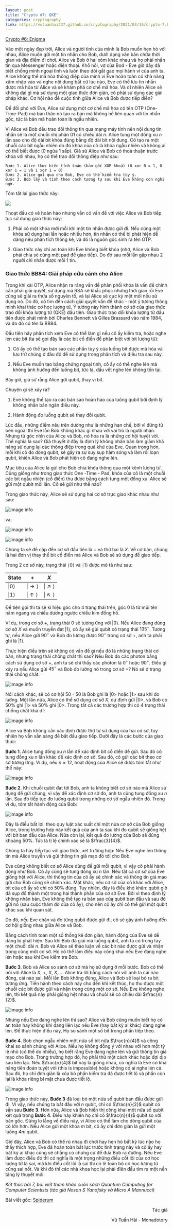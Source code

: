 ```yaml
---
layout: post
title: "Crypto #7: QKE"
categories: cryptography
link: https://vutuanhai237.github.io/cryptography/2021/03/16/crypto-7.html
---
```

[Crypto #6: Enigma](https://vutuanhai237.github.io/cryptography/2021/03/16/crypto-6.html)

Vào một ngày đẹp trời, Alice và người tình của mình là Bob muốn hẹn hò với nhau, Alice muốn gửi một tin nhắn cho Bob, dưới dạng văn bản chứa thời gian và địa điểm đi chơi. Alice và Bob ở hai xóm khác nhau và họ phải nhắn tin qua Messenger hoặc điện thoại. Khổ nỗi, vợ của Bod - Eve giờ đây đã biết chồng mình ngoại tình và luôn theo dõi gắt gao mọi hành vi của anh ta, Alice không thể mã hóa thông điệp của mình vì Eve hoàn toàn có khả năng xâm nhập vào và nghe nội dung bất cứ lúc nào, Eve có thể lưu tin nhắn được mã hóa từ Alice và sẽ khám phá cơ chế mã hóa. Và dĩ nhiên Alice sẽ không dại gì mà sử dụng một giao thức đơn giản, cô phải sử dụng các giải pháp khác. Cơ hội nào để cuộc tình giữa Alice và Bob được tiếp diễn?

Để đối phó với Eve, Alice sử dụng một cơ chế mã hóa có tên OTP (One-Time-Pad) mà bản thân nó tạo ra bản mã không hề liên quan với tin nhắn gốc, tức là bản mã hoàn toàn là ngẫu nhiên.

Vì Alice và Bob đều trao đổi thông tin qua mạng máy tính nên nội dung tin nhắn sẽ là một chuỗi nhị phân 01 có chiều dài $n$. Alice tung một đồng xu $n$ lần sao cho độ dài bit khóa đúng bằng độ dài bit nội dung. Cô tạo ra một chuỗi các bit ngẫu nhiên do đó khóa của cô là khóa ngẫu nhiên và không ai có thể biết được (0 ngửa 1 sấp). Giả sử Alice và Bob có thoả thuận trước khóa với nhau, họ có thể trao đổi thông điệp như sau:
```
Bước 1. Alice thực hiện tính toán (bản gốc XOR khoá) (0 xor 0 = 1, 0 xor 1 = 1 và 1 xor 1 = 0)
Bước 2. Alice gửi qua cho Bob, Eve có thể kiểm tra tùy ý.
Bước 3. Bob lấy và tính theo cách tương tự sau khi Eve không còn nghi ngờ.
```
Tóm tắt lại giao thức này:

![](https://s3-ap-southeast-1.amazonaws.com/images.spiderum.com/sp-images/39061d90ba8c11e89742f31402bd50d9.jpg)

Thoạt đầu có vẻ hoàn hảo nhưng vẫn có vấn đề với việc Alice và Bob tiếp tục sử dụng giao thức này:

1. Phải có một khóa mới mỗi khi một tin nhắn được gửi đi. Nếu cùng một khóa sử dụng hai lần hoặc nhiều hơn, tin nhắn có thể bị phát hiện dễ dàng nếu phân tích thống kê, và đó là nguồn gốc sinh ra tên OTP.

2. Giao thức này chỉ an toàn khi Eve không biết khóa (nhớ, Alice và Bob phải chia sẻ cùng một pad để giao tiếp). Do đó sau mỗi lần gặp nhau 2 người chỉ nhắn được mỗi 1 tin. 

### **Giao thức BB84: Giải pháp cứu cánh cho Alice**

Trong khi xài OTP, Alice nhận ra rằng vấn đề phân phối khóa là vấn đề chính cần phải giải quyết, sử dụng mã RSA sẽ khắc phục nhưng thời gian rồi Eve cũng sẽ giải ra thừa số nguyên tố, vả lại Alice sẽ cực kỳ mệt mỏi nếu sử dụng nó. Do đó, cô tìm đến cách giải quyết vấn đề khác - một ý tưởng thông minh khai thác cơ học lượng tử. Ý tưởng này hình thành cơ sở của giao thức trao đổi khóa lượng tử (QKE) đầu tiên. Giao thức trao đổi khóa lượng tử đầu tiên được phát minh bởi Charles Bennett và Gilles Brassard vào năm 1984, và do đó có tên là BB84.

Đầu tiên hãy phân tích xem Eve có thể làm gì nếu cô ấy kiểm tra, hoặc nghe lén các bit (ta sẽ gọi đây là các bit cổ điển để phân biệt với bit lượng tử):

1. Cô ấy có thể tạo bản sao các phần tùy ý của luồng bit được mã hóa và lưu trữ chúng ở đâu đó để sử dụng trong phân tích và điều tra sau này.

2. Nếu Eve muốn tạo bằng chứng ngoại tình, cô ấy có thể nghe lén mà không ảnh hưởng đến luồng bit, tức là, dấu vết nghe lén không tồn tại.

Bây giờ, giả sử rằng Alice gửi qubit, thay vì bit.
 
Chuyện gì sẽ xảy ra?

1. Eve không thể tạo ra các bản sao hoàn hảo của luồng qubit bởi định lý không nhân bản ngăn điều này.

2. Hành động đo luồng qubit sẽ thay đổi qubit.

Lúc đầu, những điểm nêu trên dường như là những hạn chế, bởi vì đứng từ bên ngoài thì Eve lẫn Bob không khác gì nhau với vai trò là người nhận. Nhưng từ góc nhìn của Alice và Bob, nó hóa ra là những cơ hội tuyệt vời. Thế nghĩa là sao? Giả thuyết ở đây là định lý không nhân bản làm giảm khả năng sử dụng lại các thông điệp trong quá khứ của Eve. Quan trọng hơn, mỗi khi cô đo dòng qubit, sẽ gây ra sự suy sụp hàm sóng và làm rối loạn qubit, khiến Alice và Bob phát hiện cô đang nghe lén.

Mục tiêu của Alice là gửi cho Bob chìa khóa thông qua một kênh lượng tử. Cũng giống như trong giao thức One -Time - Pad, khóa của cô là một chuỗi các bit ngẫu nhiên (cổ điển) thu được bằng cách tung một đồng xu. Alice sẽ gửi một qubit mỗi lần. Cô sẽ gửi như thế nào?

Trong giao thức này, Alice sẽ sử dụng hai cơ sở trực giao khác nhau như sau:

![image info](https://github.com/vutuanhai237/vutuanhai237.github.io/blob/master/assets/image/quantum-computing/1-6.png?raw=true)

và:

![image info](https://github.com/vutuanhai237/vutuanhai237.github.io/blob/master/assets/image/quantum-computing/1-7.png?raw=true)

![image info](https://github.com/vutuanhai237/vutuanhai237.github.io/blob/master/assets/image/quantum-computing/1-1.png?raw=true)

Chúng ta sẽ đề cập đến cơ sở đầu tiên là $+$ và thứ hai là $X$. Về cơ bản, chúng là hai đơn vị thay thế bit cổ điển mà Alice và Bob sẽ sử dụng để giao tiếp.

Trong 2 cơ sở này, trạng thái `|`$0\rangle$ và `|`$1\rangle$ được mô tả như sau:

|State|$+$|$X$|
|---|---|---|
|$\|0\rangle$|$\|\rightarrow\rangle$|$\|\nearrow\rangle$|
|$\|1\rangle$|$\|\uparrow \rangle$|$\|\nwarrow\rangle$|


Để tiện gọi thì ta sẽ kí hiệu góc cho 4 trạng thái trên, góc 0 là từ mũi tên nằm ngang và chiều dương ngược chiều kim đồng hồ.

Ví dụ, trong cơ sở $+$, trạng thái $0$ sẽ tương ứng với $|0\rangle$. Nếu Alice đang dùng cơ sở $X$ và muốn truyền đạt $|1\rangle$, cô ấy sẽ gửi qubit có trạng thái $135^{\circ}$. Tương tự, nếu Alice gửi $90^{\circ}$ và Bob đo lường được $90^{\circ}$ trong cơ sở $+$, anh ta phải ghi là $|1\rangle$.

Thực hiện điều trên sẽ không có vấn đề gì nếu đó là những trạng thái cơ bản, nhưng trạng thái chồng chất thì sao? Nếu Bob đo các photon bằng cách sử dụng cơ sở $+$, anh ta sẽ chỉ thấy các photon là $0^{\circ}$ hoặc $90^{\circ}$. Điều gì xảy ra nếu Alice gửi $45^{\circ}$ và Bob đo lường nó trong cơ sở $+$? Nó sẽ ở trạng thái chồng chất:

![image info](https://github.com/vutuanhai237/vutuanhai237.github.io/blob/master/assets/image/quantum-computing/1-8.png?raw=true)

Nói cách khác, sẽ có cơ hội 50 - 50 là Bob ghi là |0> hoặc |1> sau khi đo lường. Một lần nữa, Alice có thể sử dụng cơ sở $X$, dự định gửi |0>, và Bob có 50% ghi |1> và 50% ghi |0>. Trong tất cả các trường hợp thì có 4 trạng thái chồng chất khả dĩ:

![image info](https://github.com/vutuanhai237/vutuanhai237.github.io/blob/master/assets/image/quantum-computing/1-9.png?raw=true)

Alice và Bob không cần xác định được thứ tự sử dụng của hai cơ sở, tuy nhiên họ vẫn sẵn sàng để bắt đầu giao tiếp. Dưới đây là các bước của giao thức:

**Bước 1**. Alice tung đồng xu $n$ lần để xác định bit cổ điển để gửi. Sau đó cô tung đồng xu $n$ lần khác để xác định cơ sở. Sau đó, cô gửi các bit theo cơ sở tương ứng. Ví dụ, nếu $n=12$, hoạt động của Alice sẽ được tóm tắt như thế này:

![image info](https://github.com/vutuanhai237/vutuanhai237.github.io/blob/master/assets/image/quantum-computing/1-2.png?raw=true)

**Bước 2**. Khi chuỗi qubit đạt tới Bob, anh ta không biết cơ sở nào mà Alice sử dụng để gửi chúng, vì vậy để xác định cơ sở đo, anh ta cũng tung đồng xu $n$ lần. Sau đó tiếp tục đo lường qubit trong những cơ sở ngẫu nhiên đó. Trong ví dụ, tóm tắt hành động của Bob:

![image info](https://github.com/vutuanhai237/vutuanhai237.github.io/blob/master/assets/image/quantum-computing/1-3.png?raw=true)

Đây là điều bất lợi: theo quy luật xác suất chỉ một nửa cơ sở của Bob giống Alice, trong trường hợp này kết quả của anh ta sau khi đo qubit sẽ giống hệt với bit ban đầu của Alice. Nửa còn lại, kết quả đo lường của Bob sẽ đúng khoảng 50%. Tức là tỉ lệ chính xác sẽ là $\frac{3}{4}$.

Chúng ta hãy tiếp tục với giao thức, xét trường hợp: Nếu Eve nghe lén thông tin mà Alice truyền và gửi thông tin giả mạo đó tới cho Bob.

Eve cũng không biết cơ sở Alice dùng để gửi mỗi qubit, vì vậy cô phải hành động như Bob. Cô ấy cũng sẽ tung đồng xu $n$ lần. Nếu tất cả cơ sở của Eve giống hệt với Alice, thì thông tin của cô ấy sẽ chính xác và thông tin giả mạo gửi cho Bob cũng sẽ chính xác. Mặt khác, nếu cơ sở của cô khác với Alice, bit của cô ấy sẽ chỉ có 50% đúng. Tuy nhiên, đây là điều khó khăn: qubit giờ đã sụp đổ thành một trong hai thành phần của cơ sở Eve. Bởi vì theo định lý không nhân bản, Eve không thể tạo ra bản sao của qubit ban đầu và sau đó gửi nó (sau cuộc thăm dò của cô ấy), cho nên cô ấy chỉ có thể gửi một qubit khác sau khi quan sát. 

Do đó, nếu Eve chặn và đo từng qubit được gửi đi, cô sẽ gây ảnh hưởng đến cơ hội giống nhau giữa Alice và Bob.

Bằng cách tính toán một số thống kê đơn giản, hành động của Eve sẽ dễ dàng bị phát hiện. Sau khi Bob đã giải mã luồng qubit, anh ta có trong tay một chuỗi dài $n$. Bob và Alice sẽ thảo luận về các bit nào được gửi và nhận trong cùng một cơ sở. Họ có thể làm điều này công khai nếu Eve đang nghe lén hoặc sau khi Eve kiểm tra Bob.

**Bước 3**. Bob và Alice so sánh cơ sở mà họ sử dụng ở mỗi bước. Bob có thể nói với Alice là $X$, $+$, $X$, $X$, ... Alice trả lời bằng cách nói với anh ta cái nào đúng, cái nào sai. Mỗi lần Bob không đúng, Alice và Bob sẽ loại bỏ ra bit tương ứng. Tiến hành theo cách này cho đến khi kết thúc, họ thu được một chuỗi các bit được gửi và nhận trong cùng một cơ sở. Nếu Eve không nghe lén, thì kết quả này phải giống hệt nhau và chuỗi sẽ có chiều dài $\frac{n}{2}$.

![image info](https://github.com/vutuanhai237/vutuanhai237.github.io/blob/master/assets/image/quantum-computing/1-4.png?raw=true)

Nhưng nếu Eve đang nghe lén thì sao? Alice và Bob cũng muốn biết họ có an toàn hay không khi đang liên lạc nếu Eve (hay bất kỳ ai khác) đang nghe lén. Để thực hiện điều này, Họ so sánh một số bit trong phần tiếp theo.

**Bước 4**. Bob chọn ngẫu nhiên một nửa số bit nữa $\frac{n}{4}$ và công khai so sánh chúng với Alice. Nếu họ không đồng ý với nhau với hơn một tỷ lệ nhỏ (có thể do nhiễu), họ biết rằng Eve đang nghe lén và gửi thông tin giả mạo cho Bob. Trong trường hợp đó, họ phải thử một cách khác hoặc đợi dịp sau liên lạc. Nếu $\frac{n}{4}$ bit này là giống nhau, có nghĩa là Eve có khả năng tiên đoán tuyệt vời (this is impossible) hoặc không có ai nghe lén cả. Sau đó, họ chỉ đơn giản là xóa bỏ phần kiểm tra đã được tiết lộ và phần còn lại là khóa riêng bí mật chưa được tiết lộ.

![image info](https://github.com/vutuanhai237/vutuanhai237.github.io/blob/master/assets/image/quantum-computing/1-4.png?raw=true)

Trong giao thức này, **Bước 3** đã loại bỏ một nửa số qubit ban đầu được gửi đi. Vì vậy, nếu chúng ta bắt đầu với $n$ qubit, chỉ có $\frac{n}{2}$ qubit có sẵn sau **Bước 3**. Hơn nữa, Alice và Bob hiển thị công khai một nửa số qubit kết quả trong **Bước 4**. Điều này khiến họ chỉ có $\frac{n}{4}$ qubit so với bản gốc. Đừng lo lắng về điều này, vì Alice có thể làm cho dòng qubit của cô lớn hơn. Nếu Alice gửi một khóa $m$ bit, cô ấy chỉ đơn giản là gửi một luồng $4m$ qubit.

Giờ đây, Alice và Bob có thể rủ nhau đi chơi hay hẹn hò bất kỳ lúc nào họ thấy thích hợp, Eve đã hoàn toàn bất lực trước tình trạng này và cô ấy hay bất kỳ ai khác cũng sẽ chẳng có chứng cứ để đưa Bob ra đường. Nếu Eve làm được điều đó thì có nghĩa là một trọng những điều cốt lõi của cơ học lượng tử là sai, mà khi điều cốt lõi là sai thì có lẽ toàn bộ cơ học lượng tử cũng sai nốt. Và khi đó thì các nhà khoa học lại phải điên đầu tìm ra một nền tảng lý thuyết mới. 
 
*Kết thúc bài 7, bài viết tham khảo cuốn sách Quantum Computing for Computer Scientists (tác giả Noson S Yanofsky và Micro A Mannucci)*

Bài viết gốc: [Spiderum](https://spiderum.com/bai-dang/Co-Cach-Nao-De-Trao-Doi-Thu-Tinh-Ma-Khong-The-Bi-Doc-Trom-c4d)

<p style="text-align: right">Tác giả</p>

<p style="text-align: right;">
Vũ Tuấn Hải - Monadotory
</p>
